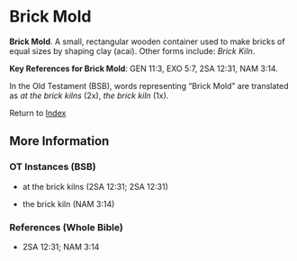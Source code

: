 # Brick Mold
**Brick Mold**. 
A small, rectangular wooden container used to make bricks of equal sizes by shaping clay (acai). 
Other forms include: 
*Brick Kiln*. 


**Key References for Brick Mold**: 
GEN 11:3, EXO 5:7, 2SA 12:31, NAM 3:14. 


In the Old Testament (BSB), words representing “Brick Mold” are translated as 
*at the brick kilns* (2x), *the brick kiln* (1x). 




Return to [Index](00-Index.md)

## More Information

### OT Instances (BSB)

* at the brick kilns (2SA 12:31; 2SA 12:31)

* the brick kiln (NAM 3:14)



### References (Whole Bible)

* 2SA 12:31; NAM 3:14



